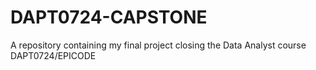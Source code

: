 # DAPT0724-CAPSTONE
A repository containing my final project closing the Data Analyst course DAPT0724/EPICODE
